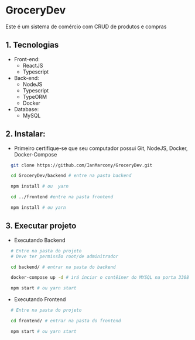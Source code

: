 # GroceryDev

Este é um sistema de comércio com CRUD de produtos e compras

## 1. Tecnologias

- Front-end:
  - ReactJS
  - Typescript
- Back-end:
  - NodeJS
  - Typescript
  - TypeORM
  - Docker
- Database:
  - MySQL

## 2. Instalar:

- Primeiro certifique-se que seu computador possui Git, NodeJS, Docker, Docker-Compose

```bash
  git clone https://github.com/IanMarcony/GroceryDev.git

  cd GroceryDev/backend # entre na pasta backend

  npm install # ou  yarn

  cd ../frontend #entre na pasta frontend

  npm install # ou yarn
```

## 3. Executar projeto

- Executando Backend

```bash
  # Entre na pasta do projeto
  # Deve ter permissão root/de adminitrador

  cd backend/ # entrar na pasta do backend

  docker-compose up -d # irá inciar o contêiner do MYSQL na porta 3308

  npm start # ou yarn start
```

- Executando Frontend

```bash
  # Entre na pasta do projeto

  cd frontend/ # entrar na pasta do frontend

  npm start # ou yarn start
```
